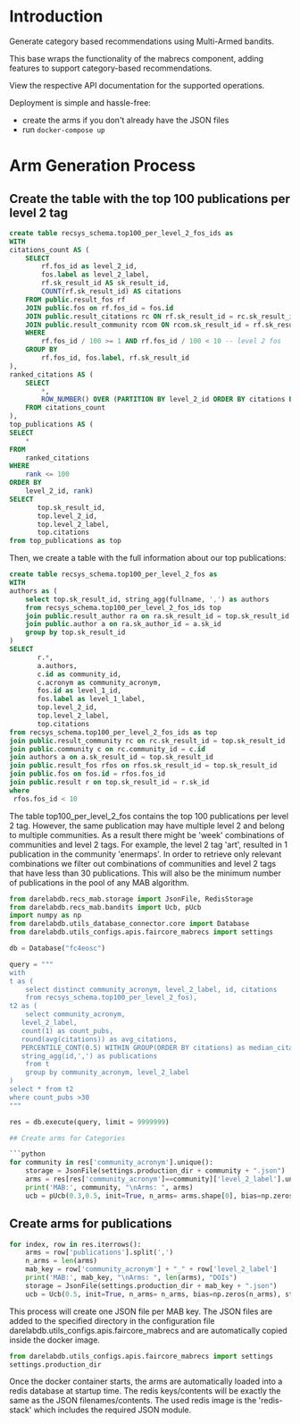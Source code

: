 # Introduction

Generate category based recommendations using Multi-Armed bandits.

This base wraps the functionality of the mabrecs component, adding features to support category-based recommendations.

View the respective API documentation for the supported operations.

Deployment is simple and hassle-free:

- create the arms if you don't already have the JSON files
- run `docker-compose up`

# Arm Generation Process

## Create the table with the top 100 publications per level 2 tag

```sql
create table recsys_schema.top100_per_level_2_fos_ids as
WITH
citations_count AS (
    SELECT
        rf.fos_id as level_2_id,
        fos.label as level_2_label,
        rf.sk_result_id AS sk_result_id,
        COUNT(rf.sk_result_id) AS citations
    FROM public.result_fos rf
    JOIN public.fos on rf.fos_id = fos.id
    JOIN public.result_citations rc ON rf.sk_result_id = rc.sk_result_id_cited
    JOIN public.result_community rcom ON rcom.sk_result_id = rf.sk_result_id
    WHERE
        rf.fos_id / 100 >= 1 AND rf.fos_id / 100 < 10 -- level 2 fos
    GROUP BY
        rf.fos_id, fos.label, rf.sk_result_id
),
ranked_citations AS (
    SELECT
        *,
        ROW_NUMBER() OVER (PARTITION BY level_2_id ORDER BY citations DESC) AS rank
    FROM citations_count
),
top_publications AS (
SELECT
    *
FROM
    ranked_citations
WHERE
    rank <= 100
ORDER BY
    level_2_id, rank)
SELECT
       top.sk_result_id,
       top.level_2_id,
       top.level_2_label,
       top.citations
from top_publications as top
```

Then, we create a table with the full information about our top publications:

```sql
create table recsys_schema.top100_per_level_2_fos as
WITH
authors as (
    select top.sk_result_id, string_agg(fullname, ',') as authors
    from recsys_schema.top100_per_level_2_fos_ids top
    join public.result_author ra on ra.sk_result_id = top.sk_result_id
    join public.author a on ra.sk_author_id = a.sk_id
    group by top.sk_result_id
)
SELECT
       r.*,
       a.authors,
       c.id as community_id,
       c.acronym as community_acronym,
       fos.id as level_1_id,
       fos.label as level_1_label,
       top.level_2_id,
       top.level_2_label,
       top.citations
from recsys_schema.top100_per_level_2_fos_ids as top
join public.result_community rc on rc.sk_result_id = top.sk_result_id
join public.community c on rc.community_id = c.id
join authors a on a.sk_result_id = top.sk_result_id
join public.result_fos rfos on rfos.sk_result_id = top.sk_result_id
join public.fos on fos.id = rfos.fos_id
join public.result r on top.sk_result_id = r.sk_id
where
 rfos.fos_id < 10
```

The table top100_per_level_2_fos contains the top 100 publications per level 2 tag. However, the same publication may have multiple level 2 and belong to multiple communities. As a result there might be 'week' combinations of communities and level 2 tags. For example, the level 2 tag 'art', resulted in 1 publication in the community 'enermaps'. In order to retrieve only relevant combinations we filter out combinations of communities and level 2 tags that have less than 30 publications. This will also be the minimum number of publications in the pool of any MAB algorithm.

````python
from darelabdb.recs_mab.storage import JsonFile, RedisStorage
from darelabdb.recs_mab.bandits import Ucb, pUcb
import numpy as np
from darelabdb.utils_database_connector.core import Database
from darelabdb.utils_configs.apis.faircore_mabrecs import settings

db = Database("fc4eosc")

query = """
with
t as (
    select distinct community_acronym, level_2_label, id, citations
    from recsys_schema.top100_per_level_2_fos),
t2 as (
    select community_acronym,
   level_2_label,
   count(1) as count_pubs,
   round(avg(citations)) as avg_citations,
   PERCENTILE_CONT(0.5) WITHIN GROUP(ORDER BY citations) as median_citations,
   string_agg(id,',') as publications
    from t
    group by community_acronym, level_2_label
)
select * from t2
where count_pubs >30
"""

res = db.execute(query, limit = 9999999)

## Create arms for Categories

```python
for community in res['community_acronym'].unique():
    storage = JsonFile(settings.production_dir + community + ".json")
    arms = res[res['community_acronym']==community]['level_2_label'].unique()
    print('MAB:', community, "\nArms: ", arms)
    ucb = pUcb(0.3,0.5, init=True, n_arms= arms.shape[0], bias=np.zeros(arms.shape[0]), storage=storage, arms=list(arms))
````

## Create arms for publications

```python
for index, row in res.iterrows():
    arms = row['publications'].split(',')
    n_arms = len(arms)
    mab_key = row['community_acronym'] + "_" + row['level_2_label']
    print('MAB:', mab_key, "\nArms: ", len(arms), "DOIs")
    storage = JsonFile(settings.production_dir + mab_key + ".json")
    ucb = Ucb(0.5, init=True, n_arms= n_arms, bias=np.zeros(n_arms), storage=storage, arms=arms)
```

This process will create one JSON file per MAB key.
The JSON files are added to the specified directory in the configuration file darelabdb.utils_configs.apis.faircore_mabrecs and are automatically copied inside the docker image.

```python
from darelabdb.utils_configs.apis.faircore_mabrecs import settings
settings.production_dir
```

Once the docker container starts, the arms are automatically loaded into a redis database at startup time. The redis keys/contents will be exactly the same as the JSON filenames/contents. The used redis image is the 'redis-stack' which includes the required JSON module.
